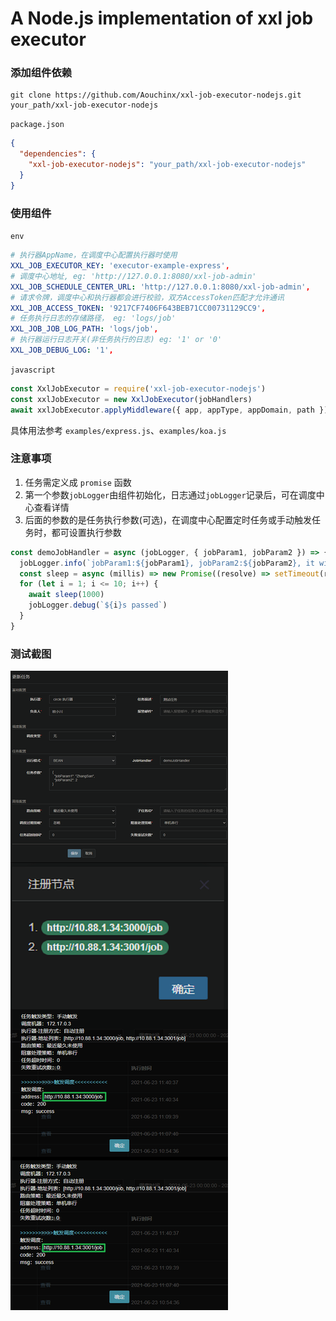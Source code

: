 # A Node.js implementation of xxl job executor

### 添加组件依赖

```shell
git clone https://github.com/Aouchinx/xxl-job-executor-nodejs.git your_path/xxl-job-executor-nodejs
```

`package.json`

```json
{
  "dependencies": {
    "xxl-job-executor-nodejs": "your_path/xxl-job-executor-nodejs"
  }
}
```

### 使用组件

`env`

```yaml
# 执行器AppName，在调度中心配置执行器时使用
XXL_JOB_EXECUTOR_KEY: 'executor-example-express',
# 调度中心地址, eg: 'http://127.0.0.1:8080/xxl-job-admin'
XXL_JOB_SCHEDULE_CENTER_URL: 'http://127.0.0.1:8080/xxl-job-admin',
# 请求令牌，调度中心和执行器都会进行校验，双方AccessToken匹配才允许通讯
XXL_JOB_ACCESS_TOKEN: '9217CF7406F643BEB71CC00731129CC9',
# 任务执行日志的存储路径， eg: 'logs/job'
XXL_JOB_JOB_LOG_PATH: 'logs/job',
# 执行器运行日志开关(非任务执行的日志) eg: '1' or '0'
XXL_JOB_DEBUG_LOG: '1',
```

`javascript`

```javascript
const XxlJobExecutor = require('xxl-job-executor-nodejs')
const xxlJobExecutor = new XxlJobExecutor(jobHandlers)
await xxlJobExecutor.applyMiddleware({ app, appType, appDomain, path })
```

具体用法参考 `examples/express.js`、`examples/koa.js`

### 注意事项

1. 任务需定义成 `promise` 函数
2. 第一个参数`jobLogger`由组件初始化，日志通过`jobLogger`记录后，可在调度中心查看详情
3. 后面的参数的是任务执行参数(可选)，在调度中心配置定时任务或手动触发任务时，都可设置执行参数

```javascript
const demoJobHandler = async (jobLogger, { jobParam1, jobParam2 }) => {
  jobLogger.info(`jobParam1:${jobParam1}, jobParam2:${jobParam2}, it will takes about 10 seconds`)
  const sleep = async (millis) => new Promise((resolve) => setTimeout(resolve, millis))
  for (let i = 1; i <= 10; i++) {
    await sleep(1000)
    jobLogger.debug(`${i}s passed`)
  }
}
```

### 测试截图

![](./examples/screenshot/preview.png)

